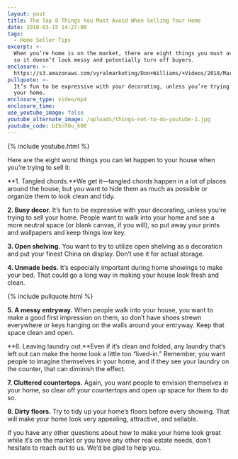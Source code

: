 ```yaml
---
layout: post
title: The Top 8 Things You Must Avoid When Selling Your Home
date: 2018-03-15 14:27:00
tags:
  - Home Seller Tips
excerpt: >-
  When you’re home is on the market, there are eight things you must avoid doing
  so it doesn’t look messy and potentially turn off buyers.
enclosure: >-
  https://s3.amazonaws.com/vyralmarketing/Don+Williams/+Videos/2018/March/Don+Williams+Group-+The+Top+8+Things+You+Must+Avoid+When+Selling+Your+Home.mp4
pullquote: >-
  It’s fun to be expressive with your decorating, unless you’re trying to sell
  your home.
enclosure_type: video/mp4
enclosure_time:
use_youtube_image: false
youtube_alternate_image: /uploads/things-not-to-do-youtube-1.jpg
youtube_code: bISnT0u_h08
---
```


{% include youtube.html %}

Here are the eight worst things you can let happen to your house when you’re trying to sell it:

**1. Tangled chords.**We get it—tangled chords happen in a lot of places around the house, but you want to hide them as much as possible or organize them to look clean and tidy.

**2. Busy decor.** It’s fun to be expressive with your decorating, unless you’re trying to sell your home. People want to walk into your home and see a more neutral space (or blank canvas, if you will), so put away your prints and wallpapers and keep things low key.

**3. Open shelving.** You want to try to utilize open shelving as a decoration and put your finest China on display. Don’t use it for actual storage.

**4. Unmade beds.** It’s especially important during home showings to make your bed. That could go a long way in making your house look fresh and clean.

{% include pullquote.html %}

**5. A messy entryway.** When people walk into your house, you want to make a good first impression on them, so don’t have shoes strewn everywhere or keys hanging on the walls around your entryway. Keep that space clean and open.

**6. Leaving laundry out.**Even if it’s clean and folded, any laundry that’s left out can make the home look a little too “lived-in.” Remember, you want people to imagine themselves in your home, and if they see your laundry on the counter, that can diminish the effect.

**7. Cluttered countertops.** Again, you want people to envision themselves in your home, so clear off your countertops and open up space for them to do so.

**8. Dirty floors.** Try to tidy up your home’s floors before every showing. That will make your home look very appealing, attractive, and sellable.

If you have any other questions about how to make your home look great while it’s on the market or you have any other real estate needs, don’t hesitate to reach out to us. We’d be glad to help you.